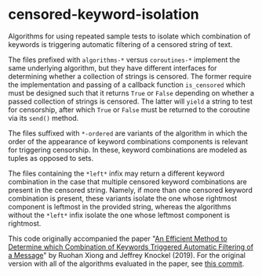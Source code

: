 # censored-keyword-isolation

Algorithms for using repeated sample tests to isolate which combination of
keywords is triggering automatic filtering of a censored string of text.

The files prefixed with `algorithms-*` versus `coroutines-*` implement the
same underlying algorithm, but they have different interfaces for determining
whether a collection of strings is censored.  The former require the
implementation and passing of a callback function `is_censored` which must be
designed such that it returns `True` or `False` depending on whether a passed
collection of strings is censored.  The latter will `yield` a string to test
for censorship, after which `True` or `False` must be returned to the coroutine
via its `send()` method.

The files suffixed with `*-ordered` are variants of the algorithm in which the
order of the appearance of keyword combinations components is relevant for
triggering censorship.  In these, keyword combinations are modeled as tuples as
opposed to sets.

The files containing the `*left*` infix may return a different keyword
combination in the case that multiple censored keyword combinations are
present in the censored string.  Namely, if more than one censored keyword
combination is present, these variants isolate the one whose rightmost
component is leftmost in the provided string, whereas the algorithms without
the `*left*` infix isolate the one whose leftmost component is rightmost.

This code originally accompanied the paper "[An Efficient Method to Determine
which Combination of Keywords Triggered Automatic Filtering of a Message](
https://www.usenix.org/system/files/foci19-paper_xiong.pdf)" by Ruohan Xiong
and Jeffrey Knockel (2019). For the original version with all of the algorithms
evaluated in the paper, see
[this commit](https://github.com/citizenlab/censored-keyword-isolation/tree/37f9cc44).
